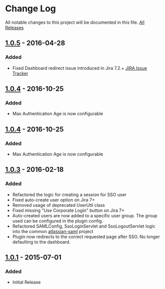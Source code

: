 # Change Log
All notable changes to this project will be documented in this file. [All Releases](https://github.com/bitium/jira-saml-plugin/releases)

## [1.0.5] - 2016-04-28
### Added
- Fixed Dashboard redirect issue introduced in Jira 7.2.+ [JIRA Issue Tracker](https://jira.atlassian.com/browse/JRA-63278)

## [1.0.4] - 2016-10-25
### Added
- Max Authentication Age is now configurable

## [1.0.4] - 2016-10-25
### Added
- Max Authentication Age is now configurable

## [1.0.3] - 2016-02-18
### Added
- Refactored the logic for creating a session for SSO user
- Fixed auto-create user option on Jira 7+
- Removed usage of deprecated UserUtil class
- Fixed missing "Use Corporate Login" button on Jira 7+
- Auto-created users are now added to a specific user group. The group used can be configured in the plugin config.
- Refactored SAMLConfig, SsoLoginServlet and SsoLogoutServlet logic into the common [atlassian-saml](https://github.com/bitium/atlassian-saml) project
- Plugin now redirects to the correct requested page after SSO. No longer defaulting to the dashboard.

## [1.0.1] - 2015-07-01
### Added
- Initial Release

[1.0.5]: https://github.com/bitium/jira-saml-plugin/releases/tag/1.0.5
[1.0.4]: https://github.com/bitium/jira-saml-plugin/releases/tag/1.0.4
[1.0.3]: https://github.com/bitium/jira-saml-plugin/releases/tag/1.0.3
[1.0.1]: https://github.com/bitium/jira-saml-plugin/releases/tag/1.0.1